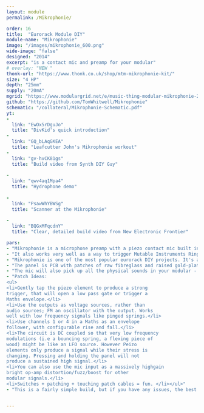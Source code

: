 ```yaml
---
layout: module
permalink: /Mikrophonie/

order: 16
title:  "Eurorack Module DIY"
module-name: "Mikrophonie"
image: "/images/mikrophonie_600.png" 
wide-image: "false" 
designed: "2014"
excerpt: "is a contact mic and preamp for your modular" 
# overlay: "NEW "
thonk-url: "https://www.thonk.co.uk/shop/mtm-mikrophonie-kit/" 
size: "4 HP"
depth: "25mm"
supply: "20mA"
mgrid: "https://www.modulargrid.net/e/music-thing-modular-mikrophonie-2017-new-panel-design"
github: "https://github.com/TomWhitwell/Mikrophonie"
schematic: "/collateral/Mikrophonie-Schematic.pdf"
yt:
- 
  link: "EwOx5rDguJo"
  title: "DivKid's quick introduction"
- 
  link: "GQ_bLAqGKEA"
  title: "Leafcutter John's Mikrophonie workout"
- 
  link: "gv-hvCK81gs"
  title: "Build video from Synth DIY Guy"
  
- 
  link: "qwv4aq1Mpa4"
  title: "Hydrophone demo"
  
- 
  link: "PsawWhYBWSg"
  title: "Scanner at the Mikrophonie"
  
- 
  link: "BQGxMFqcdnY"
  title: "Clear, detailed build video from New Electronic Frontier"

pars:
- "Mikrophonie is a microphone preamp with a piezo contact mic built into the panel. It is an easy way to bring environmental noise and feedback into a modular system, inspired by the early days of electroacoustic music in Paris and Cologne, and by the contact microphone and phonograph cartridge experiments of John Cage, Gordon Mumma, Robert Ashley and Nicholas Collins."
- "It also works very well as a way to trigger Mutable Instruments Rings and Elements, and as a generally weird tactile CV source."
- "Mikrophonie is one of the most popular eurorack DIY projects. It's a very simple and satisfying build, perfect for a first project. The <a href=https://www.instagram.com/explore/tags/mikrophonie/>Instagram #mikrophonie tag</a> is a great source of ideas and inspiration and confidence-boosting successful builds. "
- "The panel is PCB with patches of raw fibreglass and raised gold-plated traces. Rubbing it with a finger or a plectrum creates quite a wide range of sounds. The back of the panel is plated and grounded for shielding."
- "The mic will also pick up all the physical sounds in your modular - patching, cables rustling, switches, fingers on knobs - without picking up airborne sounds like the sounds your modular is making. At very high sound levels will pick up vibrations from the speaker output and start to feedback."
- "Patch Ideas: 
<ul>
<li>Gently tap the piezo element to produce a strong
trigger, that will open a low pass gate or trigger a
Maths envelope.</li>
<li>Use the outputs as voltage sources, rather than
audio sources; FM an oscillator with the output. Works
well with low frequency signals like pinged springs.</li>
<li>Use channels 1 or 4 in a Maths as an envelope
follower, with configurable rise and fall.</li>
<li>The circuit is DC coupled so that very low frequency
modulations (i.e a bouncing spring, a flexing piece of
wood) might be like an LFO source. However Peizo
elements only produce a signal while their stress is
changing. Pressing and holding the panel will not
produce a sustained high signal.</li>
<li>You can also use the mic input as a massively highgain
bright op-amp distortion/fuzz/boost for other
modular signals.</li>
<li>Switches + patching + touching patch cables = fun. </li></ul>"
- "This is a fairly simple build, but if you have any issues, the best way to get help is to check the <a href=https://github.com/TomWhitwell/Mikrophonie/issues>GitHub Issue List</a>, and remember to check closed issues as well as open ones."


---
```


